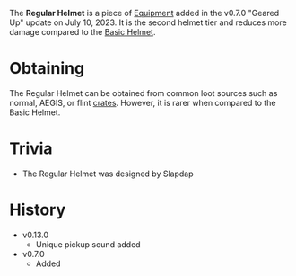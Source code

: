 The **Regular Helmet** is a piece of [Equipment](/equipment) added in the v0.7.0 "Geared Up" update on July 10, 2023. It is the second helmet tier and reduces more damage compared to the [Basic Helmet](/equipment/armor/basic_helmet).

# Obtaining

The Regular Helmet can be obtained from common loot sources such as normal, AEGIS, or flint [crates](/obstacles/crates). 
However, it is rarer when compared to the Basic Helmet.

<Obtaining item="regular_helmet" />

# Trivia

- The Regular Helmet was designed by Slapdap

# History

 - v0.13.0
   - Unique pickup sound added 
 - v0.7.0
   - Added 
